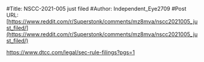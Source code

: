 #Title: NSCC-2021-005 just filed
#Author: Independent_Eye2709
#Post URL: [https://www.reddit.com/r/Superstonk/comments/mz8mva/nscc2021005_just_filed/](https://www.reddit.com/r/Superstonk/comments/mz8mva/nscc2021005_just_filed/)


https://www.dtcc.com/legal/sec-rule-filings?pgs=1